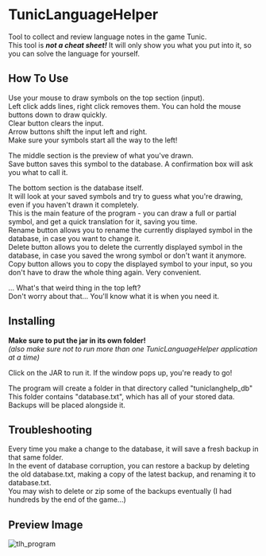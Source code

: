# TunicLanguageHelper
 Tool to collect and review language notes in the game Tunic.  
 This tool is _**not a cheat sheet!**_ It will only show you what you put into it, so you can solve the language for yourself.  

## How To Use
  Use your mouse to draw symbols on the top section (input).  
  Left click adds lines, right click removes them. You can hold the mouse buttons down to draw quickly.  
  Clear button clears the input.  
  Arrow buttons shift the input left and right.  
  Make sure your symbols start all the way to the left!

  The middle section is the preview of what you've drawn.  
  Save button saves this symbol to the database. A confirmation box will ask you what to call it.  
  
  The bottom section is the database itself.  
  It will look at your saved symbols and try to guess what you're drawing, even if you haven't drawn it completely.  
  This is the main feature of the program - you can draw a full or partial symbol, and get a quick translation for it, saving you time.  
  Rename button allows you to rename the currently displayed symbol in the database, in case you want to change it.  
  Delete button allows you to delete the currently displayed symbol in the database, in case you saved the wrong symbol or don't want it anymore.  
  Copy button allows you to copy the displayed symbol to your input, so you don't have to draw the whole thing again. Very convenient.  
  
  ... What's that weird thing in the top left?  
  Don't worry about that... You'll know what it is when you need it.  

## Installing

**Make sure to put the jar in its own folder!**  
_(also make sure not to run more than one TunicLanguageHelper application at a time)_

Click on the JAR to run it. If the window pops up, you're ready to go!

The program will create a folder in that directory called "tuniclanghelp_db"  
This folder contains "database.txt", which has all of your stored data. Backups will be placed alongside it.

## Troubleshooting

Every time you make a change to the database, it will save a fresh backup in that same folder.  
In the event of database corruption, you can restore a backup by deleting the old database.txt, making a copy of the latest backup, and renaming it to database.txt.  
You may wish to delete or zip some of the backups eventually (I had hundreds by the end of the game...)

## Preview Image
![tlh_program](https://user-images.githubusercontent.com/1569981/231646921-081fc838-da60-4490-8eb3-5642df7cf59a.png)
